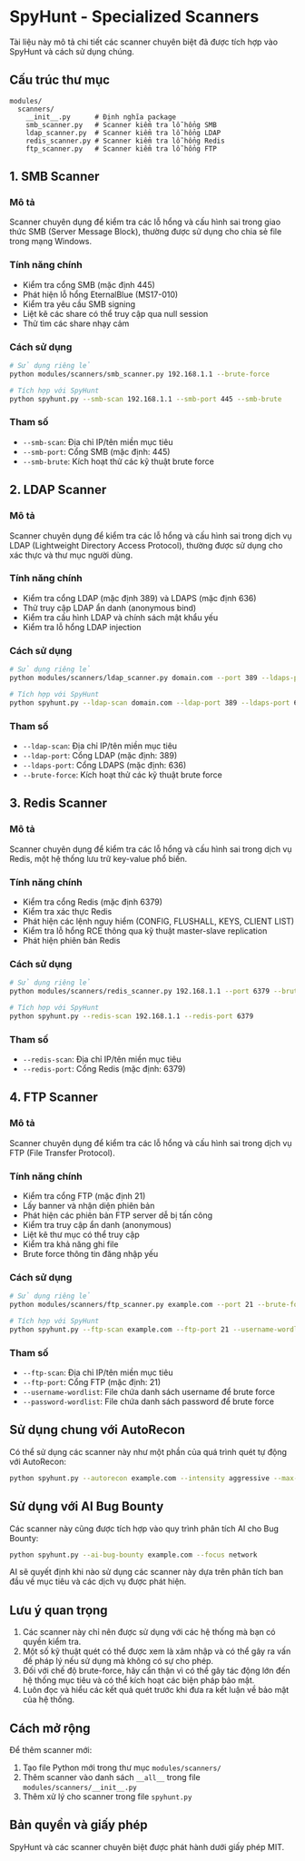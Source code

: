 # SpyHunt - Specialized Scanners

Tài liệu này mô tả chi tiết các scanner chuyên biệt đã được tích hợp vào SpyHunt và cách sử dụng chúng.

## Cấu trúc thư mục

```
modules/
  scanners/
    __init__.py      # Định nghĩa package
    smb_scanner.py   # Scanner kiểm tra lỗ hổng SMB
    ldap_scanner.py  # Scanner kiểm tra lỗ hổng LDAP
    redis_scanner.py # Scanner kiểm tra lỗ hổng Redis
    ftp_scanner.py   # Scanner kiểm tra lỗ hổng FTP
```

## 1. SMB Scanner

### Mô tả
Scanner chuyên dụng để kiểm tra các lỗ hổng và cấu hình sai trong giao thức SMB (Server Message Block), thường được sử dụng cho chia sẻ file trong mạng Windows.

### Tính năng chính
- Kiểm tra cổng SMB (mặc định 445)
- Phát hiện lỗ hổng EternalBlue (MS17-010)
- Kiểm tra yêu cầu SMB signing
- Liệt kê các share có thể truy cập qua null session
- Thử tìm các share nhạy cảm

### Cách sử dụng
```bash
# Sử dụng riêng lẻ
python modules/scanners/smb_scanner.py 192.168.1.1 --brute-force

# Tích hợp với SpyHunt
python spyhunt.py --smb-scan 192.168.1.1 --smb-port 445 --smb-brute
```

### Tham số
- `--smb-scan`: Địa chỉ IP/tên miền mục tiêu
- `--smb-port`: Cổng SMB (mặc định: 445)
- `--smb-brute`: Kích hoạt thử các kỹ thuật brute force

## 2. LDAP Scanner

### Mô tả
Scanner chuyên dụng để kiểm tra các lỗ hổng và cấu hình sai trong dịch vụ LDAP (Lightweight Directory Access Protocol), thường được sử dụng cho xác thực và thư mục người dùng.

### Tính năng chính
- Kiểm tra cổng LDAP (mặc định 389) và LDAPS (mặc định 636)
- Thử truy cập LDAP ẩn danh (anonymous bind)
- Kiểm tra cấu hình LDAP và chính sách mật khẩu yếu
- Kiểm tra lỗ hổng LDAP injection

### Cách sử dụng
```bash
# Sử dụng riêng lẻ
python modules/scanners/ldap_scanner.py domain.com --port 389 --ldaps-port 636

# Tích hợp với SpyHunt
python spyhunt.py --ldap-scan domain.com --ldap-port 389 --ldaps-port 636
```

### Tham số
- `--ldap-scan`: Địa chỉ IP/tên miền mục tiêu
- `--ldap-port`: Cổng LDAP (mặc định: 389)
- `--ldaps-port`: Cổng LDAPS (mặc định: 636)
- `--brute-force`: Kích hoạt thử các kỹ thuật brute force

## 3. Redis Scanner

### Mô tả
Scanner chuyên dụng để kiểm tra các lỗ hổng và cấu hình sai trong dịch vụ Redis, một hệ thống lưu trữ key-value phổ biến.

### Tính năng chính
- Kiểm tra cổng Redis (mặc định 6379)
- Kiểm tra xác thực Redis
- Phát hiện các lệnh nguy hiểm (CONFIG, FLUSHALL, KEYS, CLIENT LIST)
- Kiểm tra lỗ hổng RCE thông qua kỹ thuật master-slave replication
- Phát hiện phiên bản Redis

### Cách sử dụng
```bash
# Sử dụng riêng lẻ
python modules/scanners/redis_scanner.py 192.168.1.1 --port 6379 --brute-force

# Tích hợp với SpyHunt
python spyhunt.py --redis-scan 192.168.1.1 --redis-port 6379
```

### Tham số
- `--redis-scan`: Địa chỉ IP/tên miền mục tiêu
- `--redis-port`: Cổng Redis (mặc định: 6379)

## 4. FTP Scanner

### Mô tả
Scanner chuyên dụng để kiểm tra các lỗ hổng và cấu hình sai trong dịch vụ FTP (File Transfer Protocol).

### Tính năng chính
- Kiểm tra cổng FTP (mặc định 21)
- Lấy banner và nhận diện phiên bản
- Phát hiện các phiên bản FTP server dễ bị tấn công
- Kiểm tra truy cập ẩn danh (anonymous)
- Liệt kê thư mục có thể truy cập
- Kiểm tra khả năng ghi file
- Brute force thông tin đăng nhập yếu

### Cách sử dụng
```bash
# Sử dụng riêng lẻ
python modules/scanners/ftp_scanner.py example.com --port 21 --brute-force --userlist users.txt --passlist passwords.txt

# Tích hợp với SpyHunt
python spyhunt.py --ftp-scan example.com --ftp-port 21 --username-wordlist users.txt --password-wordlist passwords.txt
```

### Tham số
- `--ftp-scan`: Địa chỉ IP/tên miền mục tiêu
- `--ftp-port`: Cổng FTP (mặc định: 21)
- `--username-wordlist`: File chứa danh sách username để brute force
- `--password-wordlist`: File chứa danh sách password để brute force

## Sử dụng chung với AutoRecon

Có thể sử dụng các scanner này như một phần của quá trình quét tự động với AutoRecon:

```bash
python spyhunt.py --autorecon example.com --intensity aggressive --max-time 3600 --scan-profile full --save-autorecon results
```

## Sử dụng với AI Bug Bounty

Các scanner này cũng được tích hợp vào quy trình phân tích AI cho Bug Bounty:

```bash
python spyhunt.py --ai-bug-bounty example.com --focus network
```

AI sẽ quyết định khi nào sử dụng các scanner này dựa trên phân tích ban đầu về mục tiêu và các dịch vụ được phát hiện.

## Lưu ý quan trọng

1. Các scanner này chỉ nên được sử dụng với các hệ thống mà bạn có quyền kiểm tra.
2. Một số kỹ thuật quét có thể được xem là xâm nhập và có thể gây ra vấn đề pháp lý nếu sử dụng mà không có sự cho phép.
3. Đối với chế độ brute-force, hãy cẩn thận vì có thể gây tác động lớn đến hệ thống mục tiêu và có thể kích hoạt các biện pháp bảo mật.
4. Luôn đọc và hiểu các kết quả quét trước khi đưa ra kết luận về bảo mật của hệ thống.

## Cách mở rộng

Để thêm scanner mới:

1. Tạo file Python mới trong thư mục `modules/scanners/`
2. Thêm scanner vào danh sách `__all__` trong file `modules/scanners/__init__.py`
3. Thêm xử lý cho scanner trong file `spyhunt.py`

## Bản quyền và giấy phép

SpyHunt và các scanner chuyên biệt được phát hành dưới giấy phép MIT. 